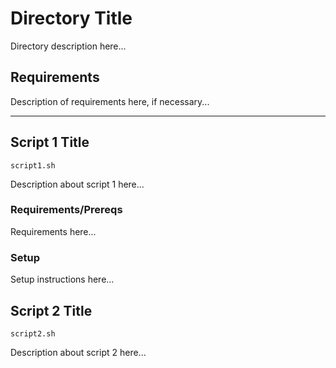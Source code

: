 # Directory Title

Directory description here...


## Requirements
Description of requirements here, if necessary...

---

## Script 1 Title
`script1.sh`

Description about script 1 here...

### Requirements/Prereqs
Requirements here...

### Setup
Setup instructions here...


## Script 2 Title
`script2.sh`

Description about script 2 here...
